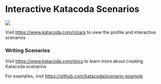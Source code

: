 # Interactive Katacoda Scenarios

[![](http://shields.katacoda.com/katacoda/nizara/count.svg)](https://www.katacoda.com/nizara "Get your profile on Katacoda.com")

Visit https://www.katacoda.com/nizara to view the profile and interactive scenarios

### Writing Scenarios
Visit https://www.katacoda.com/docs to learn more about creating Katacoda scenarios

For examples, visit https://github.com/katacoda/scenario-example
